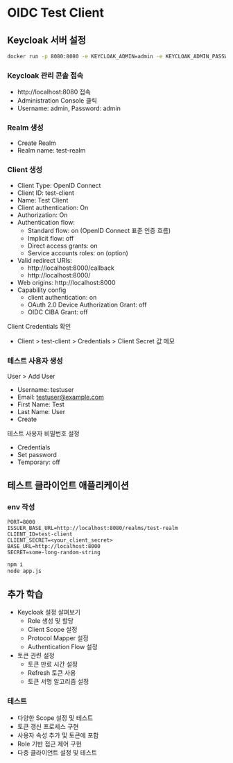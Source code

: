 # OIDC Test Client

## Keycloak 서버 설정

```bash
docker run -p 8080:8080 -e KEYCLOAK_ADMIN=admin -e KEYCLOAK_ADMIN_PASSWORD=admin quay.io/keycloak/keycloak:latest start-dev
```

### Keycloak 관리 콘솔 접속
- http://localhost:8080 접속
- Administration Console 클릭
- Username: admin, Password: admin

### Realm 생성
- Create Realm
- Realm name: test-realm

### Client 생성
- Client Type: OpenID Connect
- Client ID: test-client
- Name: Test Client
- Client authentication: On
- Authorization: On
- Authentication flow:
    - Standard flow: on (OpenID Connect 표준 인증 흐름)
    - Implicit flow: off
    - Direct access grants: on
    - Service accounts roles: on (option)
- Valid redirect URIs:
    - http://localhost:8000/callback
    - http://localhost:8000/
- Web origins: http://localhost:8000
- Capability config
    - client authentication: on
    - OAuth 2.0 Device Authorization Grant: off
    - OIDC CIBA Grant: off

Client Credentials 확인
- Client > test-client > Credentials > Client Secret 값 메모

### 테스트 사용자 생성
User > Add User
- Username: testuser
- Email: testuser@example.com
- First Name: Test
- Last Name: User
- Create

테스트 사용자 비밀번호 설정
- Credentials
- Set password
- Temporary: off

## 테스트 클라이언트 애플리케이션
### env 작성

```
PORT=8000
ISSUER_BASE_URL=http://localhost:8080/realms/test-realm
CLIENT_ID=test-client
CLIENT_SECRET=<your_client_secret>
BASE_URL=http://localhost:8000
SECRET=some-long-random-string
```

```bash
npm i
node app.js
```

## 추가 학습
- Keycloak 설정 살펴보기
    - Role 생성 및 할당
    - Client Scope 설정
    - Protocol Mapper 설정
    - Authentication Flow 설정
- 토큰 관련 설정
    - 토큰 만료 시간 설정
    - Refresh 토큰 사용
    - 토큰 서명 알고리즘 설정

### 테스트
- 다양한 Scope 설정 및 테스트
- 토큰 갱신 프로세스 구현
- 사용자 속성 추가 및 토큰에 포함
- Role 기반 접근 제어 구현
- 다중 클라이언트 설정 및 테스트

